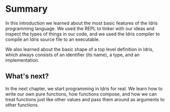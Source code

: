 # Summary

In this introduction we learned about the most basic features of the Idris
programming language. We used the REPL to tinker with our ideas and inspect the
types of things in our code, and we used the Idris compiler to compile an Idris
source file to an executable.

We also learned about the basic shape of a top level definition in Idris, which
always consists of an identifier (its name), a type, and an implementation.

## What's next?

In the next chapter, we start programming in Idris for real. We learn how to
write our own pure functions, how functions compose, and how we can treat
functions just like other values and pass them around as arguments to other
functions.
